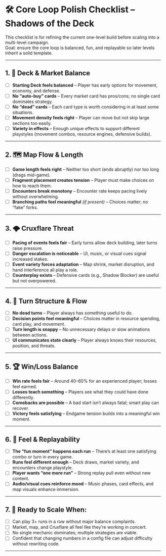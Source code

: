 # 🛠️ Core Loop Polish Checklist – Shadows of the Deck

This checklist is for refining the current one-level build before scaling into a multi-level campaign.  
Goal: ensure the core loop is balanced, fun, and replayable so later levels inherit a solid template.

---

## 1. 🎴 Deck & Market Balance
- [ ] **Starting Deck feels balanced** – Player has early options for movement, economy, and defense.
- [ ] **No “auto-buy” cards** – Every market card has pros/cons; no single card dominates strategy.
- [ ] **No “dead” cards** – Each card type is worth considering in at least some situations.
- [ ] **Movement density feels right** – Player can move but not skip large sections too easily.
- [ ] **Variety in effects** – Enough unique effects to support different playstyles (movement combos, resource engines, defensive builds).

---

## 2. 🗺️ Map Flow & Length
- [ ] **Game length feels right** – Neither too short (ends abruptly) nor too long (drags mid-game).
- [ ] **Fragment placement creates tension** – Player must make choices on how to reach them.
- [ ] **Encounters break monotony** – Encounter rate keeps pacing lively without overwhelming.
- [ ] **Branching paths feel meaningful** *(if present)* – Choices matter; no “fake” forks.

---

## 3. 🌩️ Cruxflare Threat
- [ ] **Pacing of events feels fair** – Early turns allow deck building, later turns raise pressure.
- [ ] **Danger escalation is noticeable** – UI, music, or visual cues signal increased stakes.
- [ ] **Event variety forces adaptation** – Map shrink, market disruption, and hand interference all play a role.
- [ ] **Counterplay exists** – Defensive cards (e.g., Shadow Blocker) are useful but not overpowered.

---

## 4. 🔄 Turn Structure & Flow
- [ ] **No dead turns** – Player always has something useful to do.
- [ ] **Decision points feel meaningful** – Choices matter in resource spending, card play, and movement.
- [ ] **Turn length is snappy** – No unnecessary delays or slow animations between actions.
- [ ] **UI communicates state clearly** – Player always knows their resources, position, and threats.

---

## 5. 🏆 Win/Loss Balance
- [ ] **Win rate feels fair** – Around 40–60% for an experienced player; losses feel earned.
- [ ] **Losses teach something** – Players see what they could have done differently.
- [ ] **Comebacks are possible** – A bad start isn’t always fatal; smart play can recover.
- [ ] **Victory feels satisfying** – Endgame tension builds into a meaningful win moment.

---

## 6. 🎨 Feel & Replayability
- [ ] **The “fun moment” happens each run** – There’s at least one satisfying combo or turn in every game.
- [ ] **Runs feel different enough** – Deck draws, market variety, and encounters change playstyle.
- [ ] **Player wants “one more run”** – Strong replay pull even without new content.
- [ ] **Audio/visual cues reinforce mood** – Music phases, card effects, and map visuals enhance immersion.

---

## 7. 📌 Ready to Scale When:
- [ ] Can play 3+ runs in a row without major balance complaints.
- [ ] Market, map, and Cruxflare all feel like they’re working in concert.
- [ ] No single mechanic dominates; multiple strategies are viable.
- [ ] Confident that changing numbers in a config file can adjust difficulty without rewriting code.

---
